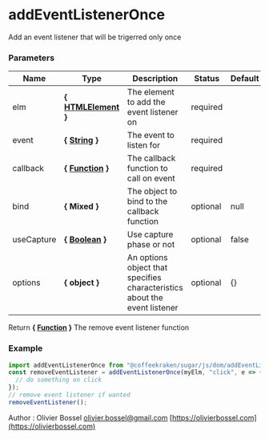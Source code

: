 # addEventListenerOnce

Add an event listener that will be trigerred only once

### Parameters

| Name       | Type                                                                                                       | Description                                                               | Status   | Default |
| ---------- | ---------------------------------------------------------------------------------------------------------- | ------------------------------------------------------------------------- | -------- | ------- |
| elm        | **{ [HTMLElement](https://developer.mozilla.org/fr/docs/Web/API/HTMLElement) }**                           | The element to add the event listener on                                  | required |
| event      | **{ [String](https://developer.mozilla.org/fr/docs/Web/JavaScript/Reference/Objets_globaux/String) }**     | The event to listen for                                                   | required |
| callback   | **{ [Function](https://developer.mozilla.org/fr/docs/Web/JavaScript/Reference/Objets_globaux/Function) }** | The callback function to call on event                                    | required |
| bind       | **{ Mixed }**                                                                                              | The object to bind to the callback function                               | optional | null    |
| useCapture | **{ [Boolean](https://developer.mozilla.org/fr/docs/Web/JavaScript/Reference/Objets_globaux/Boolean) }**   | Use capture phase or not                                                  | optional | false   |
| options    | **{ object }**                                                                                             | An options object that specifies characteristics about the event listener | optional | {}      |

Return **{ [Function](https://developer.mozilla.org/fr/docs/Web/JavaScript/Reference/Objets_globaux/Function) }** The remove event listener function

### Example

```js
import addEventListenerOnce from "@coffeekraken/sugar/js/dom/addEventListenerOnce";
const removeEventListener = addEventListenerOnce(myElm, "click", e => {
  // do something on click
});
// remove event listener if wanted
removeEventListener();
```

Author : Olivier Bossel [olivier.bossel@gmail.com](mailto:olivier.bossel@gmail.com) [https://olivierbossel.com](https://olivierbossel.com)
